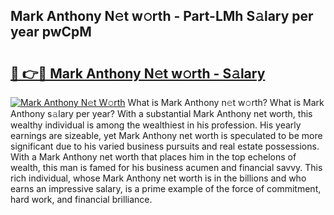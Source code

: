 ## Mark Anthony N𝚎t w𝚘rth - Part-LMh S𝚊lary per year pwCpM

# <h2><a href="http://gc4b34u.nevu.top/?p=Mark+Anthony">🔗 👉🔴 Mark Anthony N𝚎t w𝚘rth - S𝚊lary</a></h2>

[![Mark Anthony N𝚎t W𝚘rth](https://i.imgur.com/Oavwk0R.jpeg)](http://gc4b34u.nevu.top/?p=Mark+Anthony)
What is Mark Anthony n𝚎t w𝚘rth? What is Mark Anthony s𝚊lary per year?
With a substantial Mark Anthony net worth, this wealthy individual is among the wealthiest in his profession. His yearly earnings are sizeable, yet Mark Anthony net worth is speculated to be more significant due to his varied business pursuits and real estate possessions. With a Mark Anthony net worth that places him in the top echelons of wealth, this man is famed for his business acumen and financial savvy. This rich individual, whose Mark Anthony net worth is in the billions and who earns an impressive salary, is a prime example of the force of commitment, hard work, and financial brilliance.
